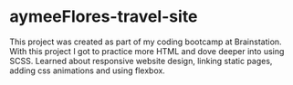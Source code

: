 # aymeeFlores-travel-site

This project was created as part of my coding bootcamp at Brainstation.
With this project I got to practice more HTML and dove deeper into using SCSS.
Learned about responsive website design, linking static pages, adding css animations and using flexbox.
